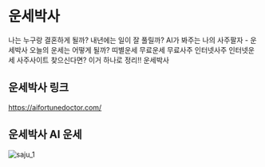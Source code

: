 # 운세박사
나는 누구랑 결혼하게 될까? 내년에는 일이 잘 풀릴까? AI가 봐주는 나의 사주팔자 - 운세박사
오늘의 운세는 어떻게 될까? 띠별운세 무료운세 무료사주 인터넷사주 인터넷운세 사주사이트 찾으신다면?
이거 하나로 정리!! 운세박사

## 운세박사 링크
https://aifortunedoctor.com/

## 운세박사 AI 운세
![saju_1](https://github.com/JAEHOON-1993/aifortunedoctor.com/assets/40525201/fa464b21-2718-40fc-bc05-531570c8b8e8)
